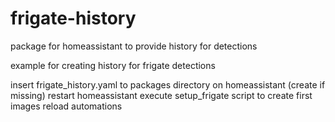 # frigate-history
package for homeassistant to provide history for detections


example for creating history for frigate detections

insert frigate_history.yaml to packages directory on homeassistant (create if missing)
restart homeassistant 
execute setup_frigate script to create first images
reload automations

